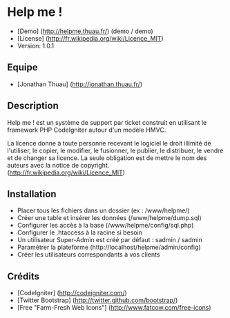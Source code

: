 # Help me !

* [Demo] (http://helpme.thuau.fr/) (demo / demo)
* [License] (http://fr.wikipedia.org/wiki/Licence_MIT)
* Version: 1.0.1


## Equipe

* [Jonathan Thuau] (http://jonathan.thuau.fr/)


## Description

Help me ! est un système de support par ticket construit en utilisant le framework PHP CodeIgniter autour d'un modèle HMVC.

La licence donne à toute personne recevant le logiciel le droit illimité de l'utiliser, le copier, le modifier, le fusionner, le publier, le distribuer, le vendre et de changer sa licence. La seule obligation est de mettre le nom des auteurs avec la notice de copyright. (http://fr.wikipedia.org/wiki/Licence_MIT)


## Installation

- Placer tous les fichiers dans un dossier (ex : /www/helpme/)
- Créer une table et insérer les données (/www/helpme/dump.sql)
- Configurer les accès à la base (/www/helpme/config/sql.php)
- Configurer le .htaccess à la racine si besoin
- Un utilisateur Super-Admin est créé par défaut : sadmin / sadmin
- Paramétrer la plateforme (http://localhost/helpme/admin/config)
- Créer les utilisateurs correspondants à vos clients


## Crédits

* [CodeIgniter] (http://codeigniter.com/)
* [Twitter Bootstrap] (http://twitter.github.com/bootstrap/)
* [Free "Farm-Fresh Web Icons"] (http://www.fatcow.com/free-icons)